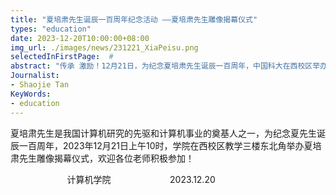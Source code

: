 ```yaml
---
title: "夏培肃先生诞辰一百周年纪念活动 ——夏培肃先生雕像揭幕仪式"
types: "education"
date: 2023-12-20T10:00:00+08:00
img_url: ./images/news/231221_XiaPeisu.png
selectedInFirstPage:  # 
abstract: "传承 激励！12月21日，为纪念夏培肃先生诞辰一百周年，中国科大在西校区举办了夏先生的雕像揭幕仪式。夏培肃先生是我国计算机研究的先驱和计算机事业的奠基人之一，被誉为“中国计算机之母”。"
Journalist:
- Shaojie Tan
KeyWords:
- education
---
```



夏培肃先生是我国计算机研究的先驱和计算机事业的奠基人之一，为纪念夏先生诞辰一百周年，2023年12月21日上午10时，学院在西校区教学三楼东北角举办夏培肃先生雕像揭幕仪式，欢迎各位老师积极参加！

                       计算机学院
                       2023.12.20